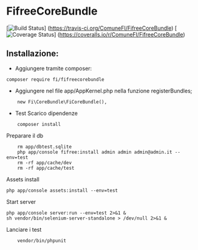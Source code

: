 FifreeCoreBundle
=============
[![Build Status](https://travis-ci.org/ComuneFI/FifreeCoreBundle.svg?branch=master)]
(https://travis-ci.org/ComuneFI/FifreeCoreBundle) [![Coverage Status](https://img.shields.io/coveralls/ComuneFI/FifreeCoreBundle.svg)] 
(https://coveralls.io/r/ComuneFI/FifreeCoreBundle)

Installazione:
-------------

- Aggiungere tramite composer:
```
composer require fi/fifreecorebundle
```
- Aggiungere nel file app/AppKernel.php nella funzione registerBundles;
```
    new Fi\CoreBundle\FiCoreBundle(),
```

- Test
Scarico dipendenze
```
    composer install
```
Preparare il db
```
    rm app/dbtest.sqlite
    php app/console fifree:install admin admin admin@admin.it --env=test
    rm -rf app/cache/dev
    rm -rf app/cache/test
```
Assets install
```
php app/console assets:install --env=test
```
Start server
```
php app/console server:run --env=test 2>&1 &
sh vendor/bin/selenium-server-standalone > /dev/null 2>&1 &

```
Lanciare i test
```
    vendor/bin/phpunit
```
